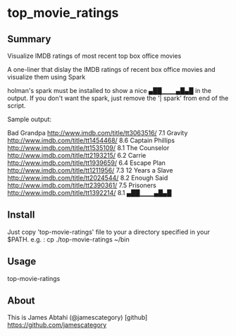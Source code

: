 # top_movie_ratings

## Summary 

 Visualize IMDB ratings of most recent top box office movies

 A one-liner that dislay the IMDB ratings of recent box office movies and visualize them using Spark

 holman's spark must be installed to show a nice ▄██▁▁▁▄█▄█ in the output.
 If you don't want the spark, just remove the '| spark' from end of the script.

 Sample output:

 Bad Grandpa             http://www.imdb.com/title/tt3063516/     7.1 
 Gravity                 http://www.imdb.com/title/tt1454468/     8.6 
 Captain Phillips        http://www.imdb.com/title/tt1535109/     8.1 
 The Counselor           http://www.imdb.com/title/tt2193215/     6.2 
 Carrie                  http://www.imdb.com/title/tt1939659/     6.4 
 Escape Plan             http://www.imdb.com/title/tt1211956/     7.3 
 12 Years a Slave        http://www.imdb.com/title/tt2024544/     8.2 
 Enough Said             http://www.imdb.com/title/tt2390361/     7.5 
 Prisoners               http://www.imdb.com/title/tt1392214/     8.1 
 ▄██▁▁▁▄█▄█

## Install

   Just copy 'top-movie-ratings' file to your a directory specified in your $PATH.
   e.g. :
   cp ./top-movie-ratings ~/bin
   

## Usage

   top-movie-ratings

## About

This is James Abtahi (@jamescategory)
[github] https://github.com/jamescategory
